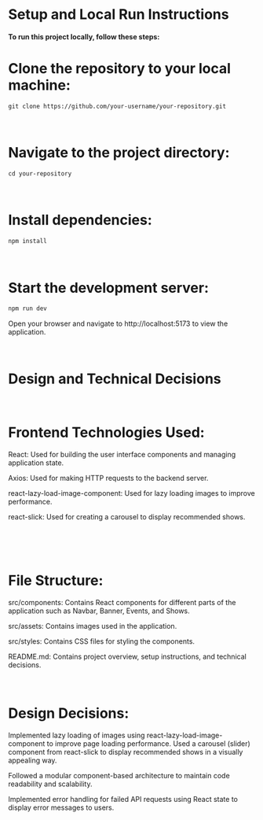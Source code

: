 # Setup and Local Run Instructions

#### To run this project locally, follow these steps:

# Clone the repository to your local machine:

```
git clone https://github.com/your-username/your-repository.git
```

<br/>

# Navigate to the project directory:

```
cd your-repository
```

<br/>

# Install dependencies:
```javascript
npm install
```

<br/>

# Start the development server:

```javascript
npm run dev
```


Open your browser and navigate to http://localhost:5173 to view the application.

<br/>

# Design and Technical Decisions

<br/>


# Frontend Technologies Used:

React: Used for building the user interface components and managing application state.

Axios: Used for making HTTP requests to the backend server.

react-lazy-load-image-component: Used for lazy loading images to improve performance.

react-slick: Used for creating a carousel to display recommended shows.

<br/>
<br/>
<br/>

# File Structure:
src/components: Contains React components for different parts of the application such as Navbar, Banner, Events, and Shows.

src/assets: Contains images used in the application.

src/styles: Contains CSS files for styling the components.

README.md: Contains project overview, setup instructions, and technical decisions.
<br/>
<br/>
<br/>
# Design Decisions:

Implemented lazy loading of images using react-lazy-load-image-component to improve page loading performance.
Used a carousel (slider) component from react-slick to display recommended shows in a visually appealing way.

Followed a modular component-based architecture to maintain code readability and scalability.

Implemented error handling for failed API requests using React state to display error messages to users.